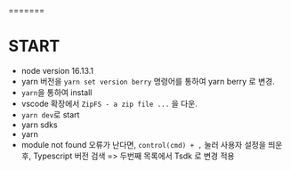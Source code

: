 =======
# START
- node version 16.13.1
- yarn 버전을 `yarn set version berry` 명령어를 통하여 yarn berry 로 변경.
- `yarn`을 통하여 install
- vscode 확장에서 `ZipFS - a zip file ...` 을 다운.
- `yarn dev`로 start
- yarn sdks
- yarn
- module not found 오류가 난다면, `control(cmd) + ,` 눌러 사용자 설정을 띄운 후, Typescript 버전 검색 => 두번째 목록에서 Tsdk 로 변경 적용
